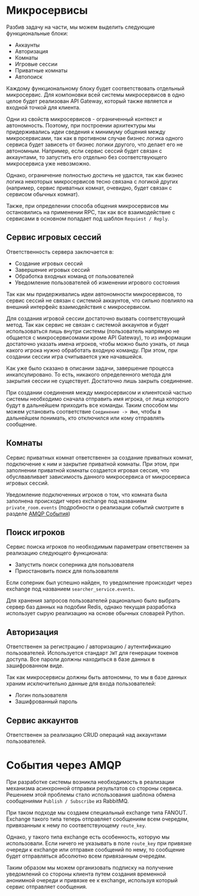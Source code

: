 # Микросервисы

Разбив задачу на части, мы можем выделить следующие функциональные блоки:
* Аккаунты
* Авторизация
* Комнаты
* Игровые сессии
* Приватные комнаты
* Автопоиск

Каждому функциональному блоку будет соответствовать отдельный микросервис. Для
компоновки всей системы микросервисов в одно целое будет реализован API Gateway,
который также является и входной точкой для клиента.

Одни из свойств микросервисов - ограниченный контекст и автономность. Поэтому,
при построении архитектуры мы придерживались идеи сведения к минимуму общения
между микросервисами, так как в противном случае бизнес логика одного сервиса
будет зависеть от бизнес логики другого, что делает его не автономным. Например,
если сервис сессий будет связан с аккаунтами, то запустить его отдельно без
соответствующего микросервиса уже невозможно.

Однако, ограничение полностью достичь не удастся, так как бизнес логика некоторых
микросервисов тесно связана с логикой других (например, сервис приватных комнат,
очевидно, будет связан с сервисом обычных комнат).

Также, при определении способа общения микросервисов мы остановились на применении
RPC, так как все взаимодействие с сервисами в основном попадает под шаблон
`Requiest / Reply`.

## Сервис игровых сессий

Ответственность сервера заключается в:
* Создание игровых сессий
* Завершение игровых сессий
* Обработка входных команд от пользователей
* Уведомление пользователей об изменении игрового состояния

Так как мы придерживались идеи автономности микросервисов, то сервис сессий
не связан с системой аккаунтов, что сильно повлияло на внешний интерфейс
взаимодействия с микросервисом.

Для создания игровой сессии достаточно вызвать соответствующий метод. Так как сервис
не связан с системой аккаунтов и будет использоваться лишь внутри системы (пользователь
напрямую не общается с микросервисомами кроме API Gateway), то из информации достаточно
указать имена игроков, чтобы можно было узнать, от лица какого игрока нужно обработать
входную команду. При этом, при создании сессии игра считывается уже начавшейся.

Как уже было сказано в описании задачи, завершение процесса инкапсулировано. То есть,
никакого определенного метода для закрытия сессии не существует. Достаточно лишь
закрыть соединение.

При создании соединения между микросервисом и клиентской частью системы необходимо сначала
отправить имя игрока, от лица которого будут в дальнейшем приходить все команды. Таким
способом мы можем установить соответствие `Соединение -> Имя`, чтобы в дальнейшем понимать,
кто отключился или кому отправлять сообщение.

## Комнаты

Сервис приватных комнат ответственен за создание приватных комнат, подключение к ним и закрытие
приватной комнаты. При этом, при заполнении приватной комнаты создается игровая сессия, что
обуслвавливает зависимость данного микросервиса от микросервиса игровых сессий.

Уведомление подключенных игроков о том, что комната была заполнена происходит через exchange
под названием `private_room.events` (подробности о реализации событий смотрите в разделе
[AMQP События](#Cобытия-через-AMQP))

## Поиск игроков

Сервис поиска игроков по необходимым параметрам ответственен за реализацию следующего функционала:
* Запустить поиск соперника для пользователя
* Приостановить поиск для пользователя

Если соперник был успешно найден, то уведомление происходит через exchange под названием `searcher_service.events`.

Для хранения запросов пользователей рационально было выбрать сервер баз данных на подобии Redis,
однако текущая разработка использует сырую реализацию на основе обычных словарей Python.

## Авторизация

Ответственен за регистрацию / авторизацию / аутентификацию пользователей. Используется стандарт `JWT` для
генерации токенов доступа. Все пароли должны находиться в базе данных в зашифрованном виде.

Так как микросервисы должны быть автономны, то мы в базе данных храним исключительно данные для входа пользователей:
* Логин пользователя
* Зашифрованный пароль

## Сервис аккаунтов

Ответственен за реализацию CRUD операций над аккаунтами пользователей.

# Cобытия через AMQP

При разработке системы возникла необходимость в реализации механизма асинхронной
отправки результатов со стороны сервиса. Решением этой проблемы стало использования
шаблона обмена сообщениями `Publish / Subscribe` из RabbitMQ.

При таком подходе мы создаем специальный exchange типа FANOUT. Exchange такого типа
теперь отправляет сообщениям всем очередям, привязанным к нему по соответствующему `route_key`.

Однако, у такого типа exchange есть особенность, которую мы использовали. Если ничего
не указывать в поле `route_key` при привязке очереди к exchange или отправке сообщений по нему,
то сообщение будет отправляться абсолютно всем привязанным очередям.

Таким образом мы можем организовать подписку на получение уведомлений со стороны клиента путем
создания временной анонимной очереди и привязке ее к exchange, используя который сервис отправляет
сообщения.

